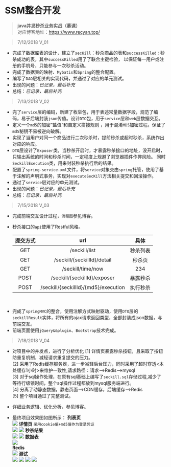 # SSM整合开发

>**java并发秒杀业务实战（慕课）** <br/>
>对应博客地址：https://www.recyan.top/ <br/>

>7/12/2018  V_01

- 完成了数据库表的设计，建立了`secKill`：秒杀商品的表和`successKilled：`秒杀成功的表，其中`successKilled`用了了联合主键检验，
    以保证每一用户或注册的手机号，只能参与一次秒杀活动。<br/>
- 完成了数据表的映射、`Mybatis`和`Spring`的整合配置。<br/>
- 编写了`DAO`层相关的实现代码，并通过了对应的单元测试。<br/>
- 出现的问题：*已记录，最后补充*<br/>
- 总结：*已记录，最后补充*

> 7/13/2018  V_02

- 完了`service`层的编码，新建了枚举包，用于表述常量数据字段，规范了编码，易于后端封装`json`传值。设计`DTO`包，用于`service`层和`web`层数据交互。<br/>
- 定义一个`md5`的加密“盐值”和自定义拼接规则 ，用于混淆`MD5`加密过程。保证了`md5`秘钥不易被逆向破解。<br/>
- 实现了当用户对同一个商品进行二次秒杀时，提前秒杀或超时秒杀，系统作出对应的响应。<br/>
- `DTO`层设计了`Exposer`类，当秒杀开启时，才暴露秒杀接口的地址，没开启时，只输出系统的时间和秒杀时间，一定程度上规避了浏览器插件作弊风险。
    同时`SeckillExecution`类，用来封装秒杀执行后的结果。<br/>
- 配置了`spring-service.xml`文件，将`service`对象交由`spring`托管，使用了基于注解的声明式事务，实现对`executeSecKill`方法相关提交和回滚操作。<br/>
- 通过了`service`层对应的单元测试。<br/>
- 出现的问题：*已记录，最后补充*<br/>
- 总结：*已记录，最后补充*

> 7/15/2018  V_03

- 完成前端交互设计过程，`流程图`参见博客。<br/>
- 秒杀接口的`api`使用了Restful风格。<br/>

    | 提交方式 |                url                   | 具体    |
    |:-: | :-: | :-: |
    |    GET  | /seckill/list                        |  秒杀列表|
    |    GET  | /seckill/{seckillId}/detail          |  秒杀页  |
    |    GET  | /seckill/time/now | 234              |  系统时间|
    |   POST  | /seckill/{seckillId}/exposer         | 暴露秒杀  |
    |   POST  | /seckill/{seckillId}/{md5}/execution | 执行秒杀  |
<br/>

- 完成了`springMVC`的整合，使用注解方式映射驱动，使用`DTO`层的`seckillResult`实体，将所有的ajax请求返回类型，全部封装成json数据，与前端交互。<br/>
- 前端页面使用`jQuery&&plugin`、`Bootstrap`技术完成。

> 7/18/2018  V_04

+ 对项目中的并发点，进行了分析优化
	[1] 详情页暴露秒杀按钮，且采取了按钮防重复机制，减轻请求重复提交的压力。<br/>
	[2] 采用了Redis缓存服务器，进一步减轻后台压力，同时采用了超时穿透<本处缓存1小时>来维护一致性,请求路径：请求-->Redis-->mysql<br/>
	[3] 对于sql操作处理，在原有sql基础上编写了`seckill.sql`存储过程,减少了等待行级锁时间，整个sql操作过程都放到mysql服务端进行。<br/>
	[4] 分离了动静态数据，静态页面-->CDN缓存，后端缓存-->Redis<br/>
	[5] 整个项目通过了完整测试。

+ 详细业务逻辑、优化分析，参见博客。
+ 最终项目效果图如图所示：
 **列表页**<br/>
![](https://i.imgur.com/pemkcqo.jpg)
**详情页**  `采用cookie值+md5值作为登录凭证`<br/>
![](https://i.imgur.com/htIKrwH.jpg)
![](https://i.imgur.com/n8QXM4P.jpg)
**秒杀结果**<br/>
![](https://i.imgur.com/U6GDqMr.jpg)
![](https://i.imgur.com/LrccpQx.jpg)
**数据表**<br/>
![](https://i.imgur.com/Um3npPI.jpg)<br/>
**Redis**<br/>
![](https://i.imgur.com/tsmv5nn.jpg)
**测试**<br/>
![](https://i.imgur.com/4NxZpKX.jpg)
![](https://i.imgur.com/TJwjJVU.jpg)
![](https://i.imgur.com/XCwsQWX.jpg)
![](https://i.imgur.com/ZW1BLvY.jpg)
